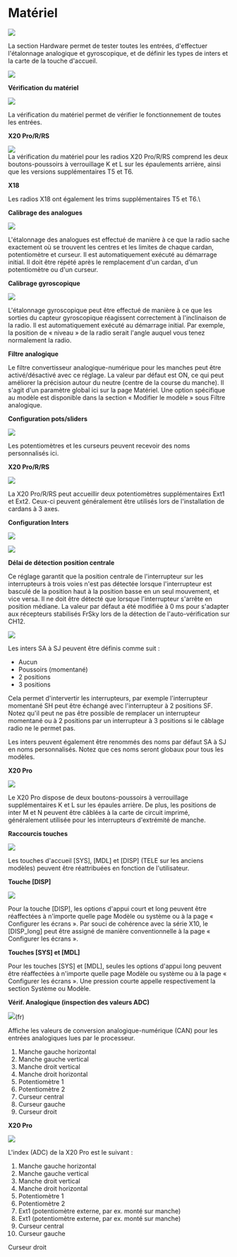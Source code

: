 # Matériel

![](<../.gitbook/assets/system-icon-hardware.jpeg>)

La section Hardware permet de tester toutes les entrées, d'effectuer l'étalonnage analogique et gyroscopique, et de définir les types de inters et la carte de la touche d'accueil.

![](<../.gitbook/assets/1 (5).jpeg>)

**Vérification du matériel**

![](<../.gitbook/assets/2 (6).jpeg>)

La vérification du matériel permet de vérifier le fonctionnement de toutes les entrées.

**X20 Pro/R/RS**

![](<../.gitbook/assets/3 (7).jpeg>)\
La vérification du matériel pour les radios X20 Pro/R/RS comprend les deux boutons-poussoirs à verrouillage K et L sur les épaulements arrière, ainsi que les versions supplémentaires T5 et T6.

**X18**

Les radios X18 ont également les trims supplémentaires T5 et T6.\


**Calibrage des analogues**

![](<../.gitbook/assets/4 (8).jpeg>)

L'étalonnage des analogues est effectué de manière à ce que la radio sache exactement où se trouvent les centres et les limites de chaque cardan, potentiomètre et curseur. Il est automatiquement exécuté au démarrage initial. Il doit être répété après le remplacement d'un cardan, d'un potentiomètre ou d'un curseur.

**Calibrage gyroscopique**

![](<../.gitbook/assets/5 (5).jpeg>)

L'étalonnage gyroscopique peut être effectué de manière à ce que les sorties du capteur gyroscopique réagissent correctement à l'inclinaison de la radio. Il est automatiquement exécuté au démarrage initial. Par exemple, la position de « niveau » de la radio serait l'angle auquel vous tenez normalement la radio.

**Filtre analogique**

Le filtre convertisseur analogique-numérique pour les manches peut être activé/désactivé avec ce réglage. La valeur par défaut est ON, ce qui peut améliorer la précision autour du neutre (centre de la course du manche). Il s'agit d'un paramètre global ici sur la page Matériel. Une option spécifique au modèle est disponible dans la section « Modifier le modèle » sous Filtre analogique.

**Configuration pots/sliders**

![](<../.gitbook/assets/6 (3).jpeg>)

Les potentiomètres et les curseurs peuvent recevoir des noms personnalisés ici.

**X20 Pro/R/RS**

![](<../.gitbook/assets/7 (5).jpeg>)

La X20 Pro/R/RS peut accueillir deux potentiomètres supplémentaires Ext1 et Ext2. Ceux-ci peuvent généralement être utilisés lors de l'installation de cardans à 3 axes.

**Configuration Inters**

![](<../.gitbook/assets/8 (2).png>)

![](<../.gitbook/assets/9 (4).jpeg>)

**Délai de détection position centrale**

Ce réglage garantit que la position centrale de l'interrupteur sur les interrupteurs à trois voies n'est pas détectée lorsque l'interrupteur est basculé de la position haut à la position basse en un seul mouvement, et vice versa. Il ne doit être détecté que lorsque l'interrupteur s'arrête en position médiane. La valeur par défaut a été modifiée à 0 ms pour s'adapter aux récepteurs stabilisés FrSky lors de la détection de l'auto-vérification sur CH12.

![](<../.gitbook/assets/10 (4).png>)

Les inters SA à SJ peuvent être définis comme suit :

* Aucun
* Poussoirs (momentané)
* 2 positions
* 3 positions

Cela permet d'intervertir les interrupteurs, par exemple l'interrupteur momentané SH peut être échangé avec l'interrupteur à 2 positions SF. Notez qu'il peut ne pas être possible de remplacer un interrupteur momentané ou à 2 positions par un interrupteur à 3 positions si le câblage radio ne le permet pas.

Les inters peuvent également être renommés des noms par défaut SA à SJ en noms personnalisés. Notez que ces noms seront globaux pour tous les modèles.

**X20 Pro**

![](<../.gitbook/assets/11 (5).jpeg>)

Le X20 Pro dispose de deux boutons-poussoirs à verrouillage supplémentaires K et L sur les épaules arrière. De plus, les positions de inter M et N peuvent être câblées à la carte de circuit imprimé, généralement utilisée pour les interrupteurs d'extrémité de manche.

**Raccourcis touches**

![](<../.gitbook/assets/12 (5).jpeg>)

Les touches d'accueil \[SYS], \[MDL] et \[DISP] (TELE sur les anciens modèles) peuvent être réattribuées en fonction de l'utilisateur.

**Touche \[DISP]**

![](<../.gitbook/assets/13 (4).jpeg>)

Pour la touche \[DISP], les options d'appui court et long peuvent être réaffectées à n'importe quelle page Modèle ou système ou à la page « Configurer les écrans ». Par souci de cohérence avec la série X10, le \[DISP\_long] peut être assigné de manière conventionnelle à la page « Configurer les écrans ».

**Touches \[SYS] et \[MDL]**

Pour les touches \[SYS] et \[MDL], seules les options d'appui long peuvent être réaffectées à n'importe quelle page Modèle ou système ou à la page « Configurer les écrans ». Une pression courte appelle respectivement la section Système ou Modèle.

**Vérif. Analogique (inspection des valeurs ADC)**

![](<../.gitbook/assets/14 (2).png>)(fr)

Affiche les valeurs de conversion analogique-numérique (CAN) pour les entrées analogiques lues par le processeur.

1. Manche gauche horizontal
2. Manche gauche vertical
3. Manche droit vertical
4. Manche droit horizontal
5. Potentiomètre 1
6. Potentiomètre 2
7. Curseur central
8. Curseur gauche
9. Curseur droit

**X20 Pro**

![](<../.gitbook/assets/15 (4).jpeg>)

L'index (ADC) de la X20 Pro est le suivant :

1. Manche gauche horizontal
2. Manche gauche vertical
3. Manche droit vertical
4. Manche droit horizontal
5. Potentiomètre 1
6. Potentiomètre 2
7. Ext1 (potentiomètre externe, par ex. monté sur manche)
8. Ext1 (potentiomètre externe, par ex. monté sur manche)
9. Curseur central
10. Curseur gauche

Curseur droit
